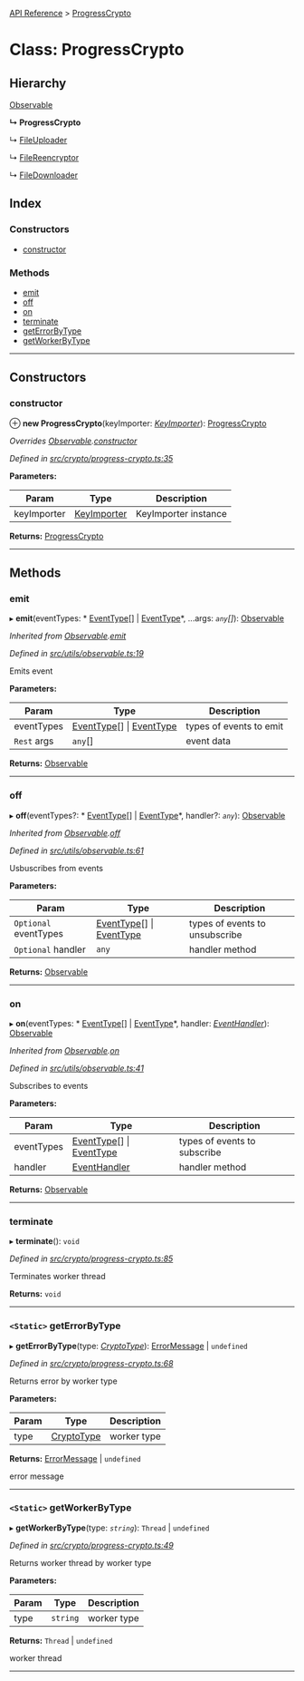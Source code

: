 [API Reference](../README.md) > [ProgressCrypto](../classes/progresscrypto.md)

# Class: ProgressCrypto

## Hierarchy

 [Observable](observable.md)

**↳ ProgressCrypto**

↳  [FileUploader](fileuploader.md)

↳  [FileReencryptor](filereencryptor.md)

↳  [FileDownloader](filedownloader.md)

## Index

### Constructors

* [constructor](progresscrypto.md#constructor)

### Methods

* [emit](progresscrypto.md#emit)
* [off](progresscrypto.md#off)
* [on](progresscrypto.md#on)
* [terminate](progresscrypto.md#terminate)
* [getErrorByType](progresscrypto.md#geterrorbytype)
* [getWorkerByType](progresscrypto.md#getworkerbytype)

---

## Constructors

<a id="constructor"></a>

###  constructor

⊕ **new ProgressCrypto**(keyImporter: *[KeyImporter](keyimporter.md)*): [ProgressCrypto](progresscrypto.md)

*Overrides [Observable](observable.md).[constructor](observable.md#constructor)*

*Defined in [src/crypto/progress-crypto.ts:35](https://github.com/repux/repux-lib/blob/09025a1/src/crypto/progress-crypto.ts#L35)*

**Parameters:**

| Param | Type | Description |
| ------ | ------ | ------ |
| keyImporter | [KeyImporter](keyimporter.md) |  KeyImporter instance |

**Returns:** [ProgressCrypto](progresscrypto.md)

___

## Methods

<a id="emit"></a>

###  emit

▸ **emit**(eventTypes: * [EventType](../enums/eventtype.md)[] &#124; [EventType](../enums/eventtype.md)*, ...args: *`any`[]*): [Observable](observable.md)

*Inherited from [Observable](observable.md).[emit](observable.md#emit)*

*Defined in [src/utils/observable.ts:19](https://github.com/repux/repux-lib/blob/09025a1/src/utils/observable.ts#L19)*

Emits event

**Parameters:**

| Param | Type | Description |
| ------ | ------ | ------ |
| eventTypes |  [EventType](../enums/eventtype.md)[] &#124; [EventType](../enums/eventtype.md)|  types of events to emit |
| `Rest` args | `any`[] |  event data |

**Returns:** [Observable](observable.md)

___
<a id="off"></a>

###  off

▸ **off**(eventTypes?: * [EventType](../enums/eventtype.md)[] &#124; [EventType](../enums/eventtype.md)*, handler?: *`any`*): [Observable](observable.md)

*Inherited from [Observable](observable.md).[off](observable.md#off)*

*Defined in [src/utils/observable.ts:61](https://github.com/repux/repux-lib/blob/09025a1/src/utils/observable.ts#L61)*

Usbuscribes from events

**Parameters:**

| Param | Type | Description |
| ------ | ------ | ------ |
| `Optional` eventTypes |  [EventType](../enums/eventtype.md)[] &#124; [EventType](../enums/eventtype.md)|  types of events to unsubscribe |
| `Optional` handler | `any` |  handler method |

**Returns:** [Observable](observable.md)

___
<a id="on"></a>

###  on

▸ **on**(eventTypes: * [EventType](../enums/eventtype.md)[] &#124; [EventType](../enums/eventtype.md)*, handler: *[EventHandler](../interfaces/eventhandler.md)*): [Observable](observable.md)

*Inherited from [Observable](observable.md).[on](observable.md#on)*

*Defined in [src/utils/observable.ts:41](https://github.com/repux/repux-lib/blob/09025a1/src/utils/observable.ts#L41)*

Subscribes to events

**Parameters:**

| Param | Type | Description |
| ------ | ------ | ------ |
| eventTypes |  [EventType](../enums/eventtype.md)[] &#124; [EventType](../enums/eventtype.md)|  types of events to subscribe |
| handler | [EventHandler](../interfaces/eventhandler.md) |  handler method |

**Returns:** [Observable](observable.md)

___
<a id="terminate"></a>

###  terminate

▸ **terminate**(): `void`

*Defined in [src/crypto/progress-crypto.ts:85](https://github.com/repux/repux-lib/blob/09025a1/src/crypto/progress-crypto.ts#L85)*

Terminates worker thread

**Returns:** `void`

___
<a id="geterrorbytype"></a>

### `<Static>` getErrorByType

▸ **getErrorByType**(type: *[CryptoType](../enums/cryptotype.md)*):  [ErrorMessage](../enums/errormessage.md) &#124; `undefined`

*Defined in [src/crypto/progress-crypto.ts:68](https://github.com/repux/repux-lib/blob/09025a1/src/crypto/progress-crypto.ts#L68)*

Returns error by worker type

**Parameters:**

| Param | Type | Description |
| ------ | ------ | ------ |
| type | [CryptoType](../enums/cryptotype.md) |  worker type |

**Returns:**  [ErrorMessage](../enums/errormessage.md) &#124; `undefined`

error message

___
<a id="getworkerbytype"></a>

### `<Static>` getWorkerByType

▸ **getWorkerByType**(type: *`string`*):  `Thread` &#124; `undefined`

*Defined in [src/crypto/progress-crypto.ts:49](https://github.com/repux/repux-lib/blob/09025a1/src/crypto/progress-crypto.ts#L49)*

Returns worker thread by worker type

**Parameters:**

| Param | Type | Description |
| ------ | ------ | ------ |
| type | `string` |  worker type |

**Returns:**  `Thread` &#124; `undefined`

worker thread

___

